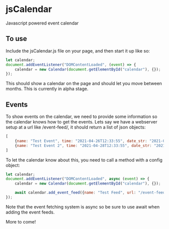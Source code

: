# jsCalendar
Javascript powered event calendar

## To use
Include the jsCalendar.js file on your page, and then start it up like so:

```javascript
let calendar;
document.addEventListener("DOMContentLoaded", (event) => {
	calendar = new Calendar(document.getElementById("calendar"), {});
});
```

This should show a calendar on the page and should let you move between months.  This is currently in alpha stage.


## Events
To show events on the calendar, we need to provide some information so the calendar knows how to get the events.  Lets say we have a webserver setup at a url like /event-feed/, it should return a list of json objects:
```javascript
[
	{name: "Test Event", time: "2021-04-26T12:33:55", date_str: "2021-04-26", id: 1},
	{name: "Test Event 2", time: "2021-04-28T12:33:55", date_str: "2021-04-28", id: 2},
]
```
To let the calendar know about this, you need to call a method with a config object:
```javascript
let calendar;
document.addEventListener("DOMContentLoaded", async (event) => {
	calendar = new Calendar(document.getElementById("calendar"), {});

	await calendar.add_event_feed({name: "Test Feed", url: "/event-feed/"});
});
```
Note that the event fetching system is async so be sure to use await when adding the event feeds.

More to come!